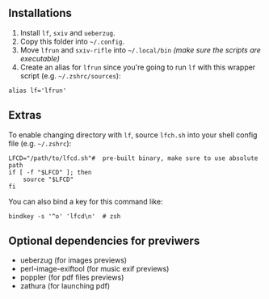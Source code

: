## Installations
1. Install `lf`, `sxiv` and `ueberzug`.
2. Copy this folder into `~/.config`.
3. Move `lfrun` and `sxiv-rifle` into `~/.local/bin` *(make sure the scripts are executable)*
4. Create an alias for `lfrun` since you're going to run `lf` with this wrapper script (e.g. `~/.zshrc/sources`):

```
alias lf='lfrun'
```

## Extras
To enable changing directory with `lf`, source `lfch.sh` into your shell config file (e.g. `~/.zshrc`):

```
LFCD="/path/to/lfcd.sh"#  pre-built binary, make sure to use absolute path
if [ -f "$LFCD" ]; then
    source "$LFCD"
fi
```

You can also bind a key for this command like:

```
bindkey -s '^o' 'lfcd\n'  # zsh
```

## Optional dependencies for previwers
- ueberzug (for images previews)
- perl-image-exiftool (for music exif previews)
- poppler (for pdf files previews)
- zathura (for launching pdf)
